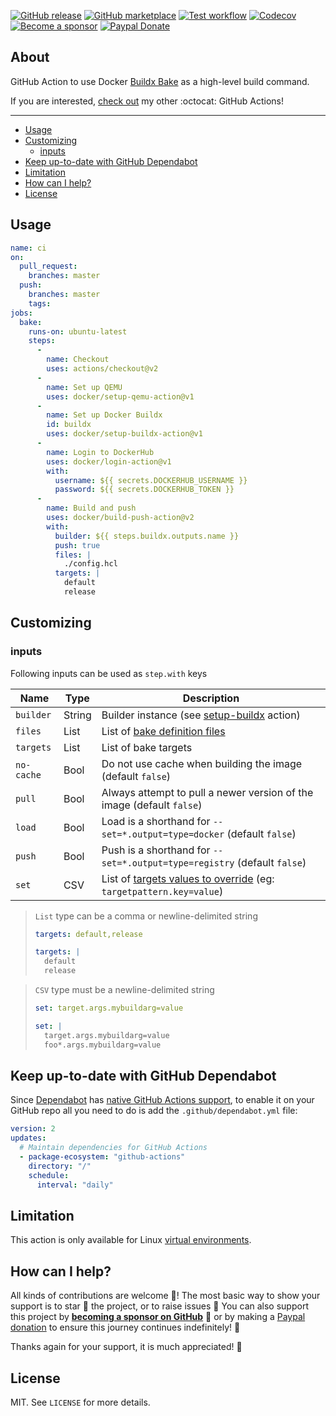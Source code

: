 [![GitHub release](https://img.shields.io/github/release/crazy-max/ghaction-docker-buildx-bake.svg?style=flat-square)](https://github.com/crazy-max/ghaction-docker-buildx-bake/releases/latest)
[![GitHub marketplace](https://img.shields.io/badge/marketplace-docker--buildx--bake-blue?logo=github&style=flat-square)](https://github.com/marketplace/actions/docker-buildx-bake)
[![Test workflow](https://img.shields.io/github/workflow/status/crazy-max/ghaction-docker-buildx-bake/test?label=test&logo=github&style=flat-square)](https://github.com/crazy-max/ghaction-docker-buildx-bake/actions?workflow=test)
[![Codecov](https://img.shields.io/codecov/c/github/crazy-max/ghaction-docker-buildx-bake?logo=codecov&style=flat-square)](https://codecov.io/gh/crazy-max/ghaction-docker-buildx-bake)
[![Become a sponsor](https://img.shields.io/badge/sponsor-crazy--max-181717.svg?logo=github&style=flat-square)](https://github.com/sponsors/crazy-max)
[![Paypal Donate](https://img.shields.io/badge/donate-paypal-00457c.svg?logo=paypal&style=flat-square)](https://www.paypal.me/crazyws)

## About

GitHub Action to use Docker [Buildx Bake](https://github.com/docker/buildx#buildx-bake-options-target) as a high-level build command.

If you are interested, [check out](https://git.io/Je09Y) my other :octocat: GitHub Actions!

___

* [Usage](#usage)
* [Customizing](#customizing)
  * [inputs](#inputs)
* [Keep up-to-date with GitHub Dependabot](#keep-up-to-date-with-github-dependabot)
* [Limitation](#limitation)
* [How can I help?](#how-can-i-help)
* [License](#license)

## Usage

```yaml
name: ci
on:
  pull_request:
    branches: master
  push:
    branches: master
    tags:
jobs:
  bake:
    runs-on: ubuntu-latest
    steps:
      -
        name: Checkout
        uses: actions/checkout@v2
      -
        name: Set up QEMU
        uses: docker/setup-qemu-action@v1
      -
        name: Set up Docker Buildx
        id: buildx
        uses: docker/setup-buildx-action@v1
      -
        name: Login to DockerHub
        uses: docker/login-action@v1 
        with:
          username: ${{ secrets.DOCKERHUB_USERNAME }}
          password: ${{ secrets.DOCKERHUB_TOKEN }}
      -
        name: Build and push
        uses: docker/build-push-action@v2
        with:
          builder: ${{ steps.buildx.outputs.name }}
          push: true
          files: |
            ./config.hcl
          targets: |
            default
            release
```

## Customizing

### inputs

Following inputs can be used as `step.with` keys

| Name             | Type    | Description                        |
|------------------|---------|------------------------------------|
| `builder`        | String  | Builder instance (see [setup-buildx](https://github.com/docker/setup-buildx-action) action) |
| `files`          | List    | List of [bake definition files](https://github.com/docker/buildx#file-definition) |
| `targets`        | List    | List of bake targets |
| `no-cache`       | Bool    | Do not use cache when building the image (default `false`) |
| `pull`           | Bool    | Always attempt to pull a newer version of the image (default `false`) |
| `load`           | Bool    | Load is a shorthand for `--set=*.output=type=docker` (default `false`) |
| `push`           | Bool    | Push is a shorthand for `--set=*.output=type=registry` (default `false`) |
| `set`            | CSV     | List of [targets values to override](https://github.com/docker/buildx#--set-targetpatternkeysubkeyvalue) (eg: `targetpattern.key=value`) |

> `List` type can be a comma or newline-delimited string
> ```yaml
> targets: default,release
> ```
> ```yaml
> targets: |
>   default
>   release
> ```

> `CSV` type must be a newline-delimited string
> ```yaml
> set: target.args.mybuildarg=value
> ```
> ```yaml
> set: |
>   target.args.mybuildarg=value
>   foo*.args.mybuildarg=value
> ```

## Keep up-to-date with GitHub Dependabot

Since [Dependabot](https://docs.github.com/en/github/administering-a-repository/keeping-your-actions-up-to-date-with-github-dependabot)
has [native GitHub Actions support](https://docs.github.com/en/github/administering-a-repository/configuration-options-for-dependency-updates#package-ecosystem),
to enable it on your GitHub repo all you need to do is add the `.github/dependabot.yml` file:

```yaml
version: 2
updates:
  # Maintain dependencies for GitHub Actions
  - package-ecosystem: "github-actions"
    directory: "/"
    schedule:
      interval: "daily"
```

## Limitation

This action is only available for Linux [virtual environments](https://help.github.com/en/articles/virtual-environments-for-github-actions#supported-virtual-environments-and-hardware-resources).

## How can I help?

All kinds of contributions are welcome :raised_hands:! The most basic way to show your support is to star :star2:
the project, or to raise issues :speech_balloon: You can also support this project by
[**becoming a sponsor on GitHub**](https://github.com/sponsors/crazy-max) :clap: or by making a
[Paypal donation](https://www.paypal.me/crazyws) to ensure this journey continues indefinitely! :rocket:

Thanks again for your support, it is much appreciated! :pray:

## License

MIT. See `LICENSE` for more details.
